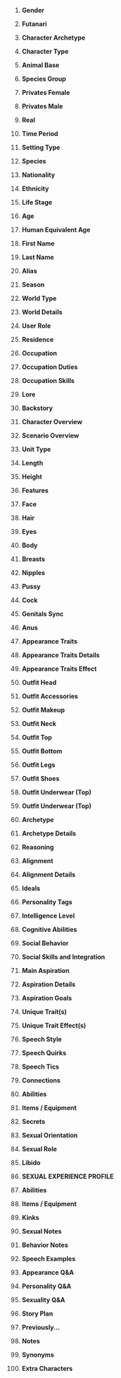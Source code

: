 1. **Gender**
2. **Futanari**
3. **Character Archetype**
4. **Character Type**
5. **Animal Base**
6. **Species Group**
7. **Privates Female**
8. **Privates Male**
9. **Real**
10. **Time Period**
11. **Setting Type**
12. **Species**
13. **Nationality**
14. **Ethnicity**
15. **Life Stage**
16. **Age**
17. **Human Equivalent Age**
18. **First Name**
19. **Last Name**
20. **Alias**

21. **Season**
22. **World Type**
23. **World Details**
24. **User Role**
25. **Residence**
26. **Occupation**
27. **Occupation Duties**
28. **Occupation Skills**
29. **Lore**
30. **Backstory**
31. **Character Overview**
32. **Scenario Overview**

33. **Unit Type** 
34. **Length** 
35. **Height**
36. **Features**
37. **Face** 
38. **Hair** 
39. **Eyes** 
40. **Body**
41. **Breasts**
42. **Nipples**
43. **Pussy**
44. **Cock**
45. **Genitals Sync**
46. **Anus**
47. **Appearance Traits**
48. **Appearance Traits Details**
49. **Appearance Traits Effect**

50. **Outfit Head** 
51. **Outfit Accessories** 
52. **Outfit Makeup** 
53. **Outfit Neck** 
54. **Outfit Top** 
55. **Outfit Bottom** 
56. **Outfit Legs** 
57. **Outfit Shoes** 
58. **Outfit Underwear (Top)** 
59. **Outfit Underwear (Top)** 

60. **Archetype** 
61. **Archetype Details** 
62. **Reasoning** 
63. **Alignment** 
64. **Alignment Details** 
65. **Ideals** 
66. **Personality Tags** 
67. **Intelligence Level** 
68. **Cognitive Abilities** 
69. **Social Behavior** 
70. **Social Skills and Integration** 
    
71. **Main Aspiration** 
72. **Aspiration Details**  
73. **Aspiration Goals**  
74. **Unique Trait(s)**  
75. **Unique Trait Effect(s)**  

76. **Speech Style** 
77. **Speech Quirks** 
78. **Speech Tics** 

79. **Connections** 
80. **Abilities** 
81. **Items / Equipment** 
82. **Secrets** 

83. **Sexual Orientation** 
84. **Sexual Role** 
85. **Libido**
86. **SEXUAL EXPERIENCE PROFILE**
87. **Abilities** 
88. **Items / Equipment** 
89. **Kinks** 
90. **Sexual Notes** 
    
91. **Behavior Notes** 
92. **Speech Examples** 
93. **Appearance Q&A** 
94. **Personality Q&A**  
95. **Sexuality Q&A** 
96. **Story Plan** 
97. **Previously...** 
98. **Notes** 
99. **Synonyms** 
100. **Extra Characters**